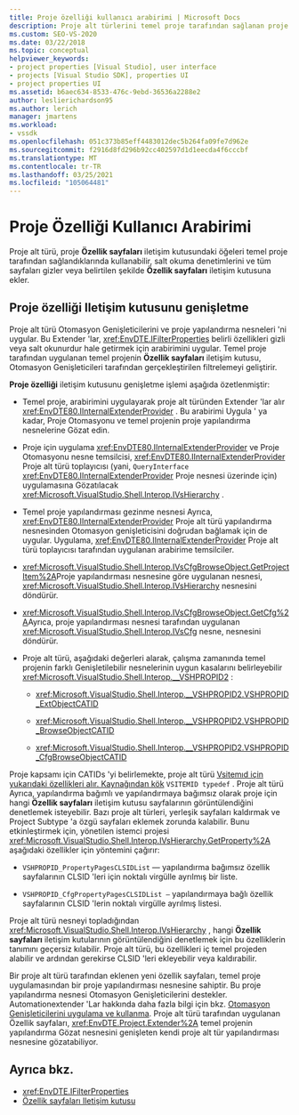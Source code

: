 ```yaml
---
title: Proje özelliği kullanıcı arabirimi | Microsoft Docs
description: Proje alt türlerini temel proje tarafından sağlanan proje özellik sayfaları iletişim kutusunu nasıl değiştirebileceğinizi öğrenin.
ms.custom: SEO-VS-2020
ms.date: 03/22/2018
ms.topic: conceptual
helpviewer_keywords:
- project properties [Visual Studio], user interface
- projects [Visual Studio SDK], properties UI
- project properties UI
ms.assetid: b6aec634-8533-476c-9ebd-36536a2288e2
author: leslierichardson95
ms.author: lerich
manager: jmartens
ms.workload:
- vssdk
ms.openlocfilehash: 051c373b85eff4483012dec5b264fa09fe7d962e
ms.sourcegitcommit: f2916d8fd296b92cc402597d1d1eecda4f6cccbf
ms.translationtype: MT
ms.contentlocale: tr-TR
ms.lasthandoff: 03/25/2021
ms.locfileid: "105064481"
---
```

# <a name="project-property-user-interface"></a>Proje Özelliği Kullanıcı Arabirimi

Proje alt türü, proje **Özellik sayfaları** iletişim kutusundaki öğeleri temel proje tarafından sağlandıklarında kullanabilir, salt okuma denetimlerini ve tüm sayfaları gizler veya belirtilen şekilde **Özellik sayfaları** iletişim kutusuna ekler.

## <a name="extending-the-project-property-dialog-box"></a>Proje özelliği Iletişim kutusunu genişletme

Proje alt türü Otomasyon Genişleticilerini ve proje yapılandırma nesneleri 'ni uygular. Bu Extender 'lar, <xref:EnvDTE.IFilterProperties> belirli özellikleri gizli veya salt okunurdur hale getirmek için arabirimini uygular. Temel proje tarafından uygulanan temel projenin **Özellik sayfaları** iletişim kutusu, Otomasyon Genişleticileri tarafından gerçekleştirilen filtrelemeyi geliştirir.

**Proje özelliği** iletişim kutusunu genişletme işlemi aşağıda özetlenmiştir:

- Temel proje, arabirimini uygulayarak proje alt türünden Extender 'lar alır <xref:EnvDTE80.IInternalExtenderProvider> . Bu arabirimi Uygula ' ya kadar, Proje Otomasyonu ve temel projenin proje yapılandırma nesnelerine Gözat edin.

- Proje için uygulama <xref:EnvDTE80.IInternalExtenderProvider> ve Proje Otomasyonu nesne temsilcisi, <xref:EnvDTE80.IInternalExtenderProvider> Proje alt türü toplayıcısı (yani, `QueryInterface` <xref:EnvDTE80.IInternalExtenderProvider> Proje nesnesi üzerinde için) uygulamasına Gözatılacak <xref:Microsoft.VisualStudio.Shell.Interop.IVsHierarchy> .

- Temel proje yapılandırması gezinme nesnesi Ayrıca, <xref:EnvDTE80.IInternalExtenderProvider> Proje alt türü yapılandırma nesnesinden Otomasyon genişleticisini doğrudan bağlamak için de uygular. Uygulama, <xref:EnvDTE80.IInternalExtenderProvider> Proje alt türü toplayıcısı tarafından uygulanan arabirime temsilciler.

- <xref:Microsoft.VisualStudio.Shell.Interop.IVsCfgBrowseObject.GetProjectItem%2A>Proje yapılandırması nesnesine göre uygulanan nesnesi, <xref:Microsoft.VisualStudio.Shell.Interop.IVsHierarchy> nesnesini döndürür.

- <xref:Microsoft.VisualStudio.Shell.Interop.IVsCfgBrowseObject.GetCfg%2A>Ayrıca, proje yapılandırması nesnesi tarafından uygulanan <xref:Microsoft.VisualStudio.Shell.Interop.IVsCfg> nesne, nesnesini döndürür.

- Proje alt türü, aşağıdaki değerleri alarak, çalışma zamanında temel projenin farklı Genişletilebilir nesnelerinin uygun kasalarını belirleyebilir <xref:Microsoft.VisualStudio.Shell.Interop.__VSHPROPID2> :

  - <xref:Microsoft.VisualStudio.Shell.Interop.__VSHPROPID2.VSHPROPID_ExtObjectCATID>

  - <xref:Microsoft.VisualStudio.Shell.Interop.__VSHPROPID2.VSHPROPID_BrowseObjectCATID>

  - <xref:Microsoft.VisualStudio.Shell.Interop.__VSHPROPID2.VSHPROPID_CfgBrowseObjectCATID>

Proje kapsamı için CATIDs 'yi belirlemekte, proje alt türü [Vsitemıd için yukarıdaki özellikleri alır. Kaynağından kök](<xref:Microsoft.VisualStudio.VSConstants.VSITEMID#Microsoft_VisualStudio_VSConstants_VSITEMID_Root>) `VSITEMID typedef` . Proje alt türü Ayrıca, yapılandırma bağımlı ve yapılandırmaya bağımsız olarak proje için hangi **Özellik sayfaları** iletişim kutusu sayfalarının görüntülendiğini denetlemek isteyebilir. Bazı proje alt türleri, yerleşik sayfaları kaldırmak ve Project Subtype 'a özgü sayfaları eklemek zorunda kalabilir. Bunu etkinleştirmek için, yönetilen istemci projesi <xref:Microsoft.VisualStudio.Shell.Interop.IVsHierarchy.GetProperty%2A> aşağıdaki özellikler için yöntemini çağırır:

- `VSHPROPID_PropertyPagesCLSIDList` — yapılandırma bağımsız özellik sayfalarının CLSID 'leri için noktalı virgülle ayrılmış bir liste.

- `VSHPROPID_CfgPropertyPagesCLSIDList —` yapılandırmaya bağlı özellik sayfalarının CLSID 'lerin noktalı virgülle ayrılmış listesi.

Proje alt türü nesneyi topladığından <xref:Microsoft.VisualStudio.Shell.Interop.IVsHierarchy> , hangi **Özellik sayfaları** iletişim kutularının görüntülendiğini denetlemek için bu özelliklerin tanımını geçersiz kılabilir. Proje alt türü, bu özellikleri iç temel projeden alabilir ve ardından gerekirse CLSID 'leri ekleyebilir veya kaldırabilir.

Bir proje alt türü tarafından eklenen yeni özellik sayfaları, temel proje uygulamasından bir proje yapılandırması nesnesine sahiptir. Bu proje yapılandırma nesnesi Otomasyon Genişleticilerini destekler. Automationextender 'Lar hakkında daha fazla bilgi için bkz. [Otomasyon Genişleticilerini uygulama ve kullanma](/previous-versions/0y92k2w2(v=vs.140)). Proje alt türü tarafından uygulanan Özellik sayfaları, <xref:EnvDTE.Project.Extender%2A> temel projenin yapılandırma Gözat nesnesini genişleten kendi proje alt tür yapılandırması nesnesine gözatabiliyor.

## <a name="see-also"></a>Ayrıca bkz.

- <xref:EnvDTE.IFilterProperties>
- [Özellik sayfaları Iletişim kutusu](/previous-versions/visualstudio/visual-studio-2010/as5chysf(v=vs.100))